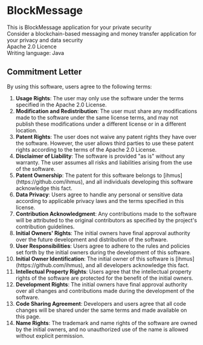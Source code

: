 # <h1> BlockMessage</h1>
This is BlockMessage application for your private security <br/>
Consider a blockchain-based messaging and money transfer application for your privacy and data security <br/>
Apache 2.0 Licence <br/>
Writing language: Java
<h2>Commitment Letter</h2>

<p>By using this software, users agree to the following terms:</p>

<ol>
  <li><strong>Usage Rights</strong>: The user may only use the software under the terms specified in the Apache 2.0 License.</li>
  <li><strong>Modification and Redistribution</strong>: The user must share any modifications made to the software under the same license terms, and may not publish these modifications under a different license or in a different location.</li>
  <li><strong>Patent Rights</strong>: The user does not waive any patent rights they have over the software. However, the user allows third parties to use these patent rights according to the terms of the Apache 2.0 License.</li>
  <li><strong>Disclaimer of Liability</strong>: The software is provided "as is" without any warranty. The user assumes all risks and liabilities arising from the use of the software.</li>
  <li><strong>Patent Ownership</strong>: The patent for this software belongs to [ihmus](https://github.com/ihmus), and all individuals developing this software acknowledge this fact.</li>
  <li><strong>Data Privacy</strong>: Users agree to handle any personal or sensitive data according to applicable privacy laws and the terms specified in this license.</li>
  <li><strong>Contribution Acknowledgment</strong>: Any contributions made to the software will be attributed to the original contributors as specified by the project's contribution guidelines.</li>
<li><strong>Initial Owners' Rights</strong>: The initial owners have final approval authority over the future development and distribution of the software.</li>
  <li><strong>User Responsibilities</strong>: Users agree to adhere to the rules and policies set forth by the initial owners during the development of this software.</li>
  <li><strong>Initial Owner Identification</strong>: The initial owner of this software is [ihmus](https://github.com/ihmus), and all developers acknowledge this fact.</li>
  <li><strong>Intellectual Property Rights</strong>: Users agree that the intellectual property rights of the software are protected for the benefit of the initial owners.</li>
  <li><strong>Development Rights</strong>: The initial owners have final approval authority over all changes and contributions made during the development of the software.</li>
  <li><strong>Code Sharing Agreement</strong>: Developers and users agree that all code changes will be shared under the same terms and made available on this page.</li>
  <li><strong>Name Rights</strong>: The trademark and name rights of the software are owned by the initial owners, and no unauthorized use of the name is allowed without explicit permission.</li>
</ol>

